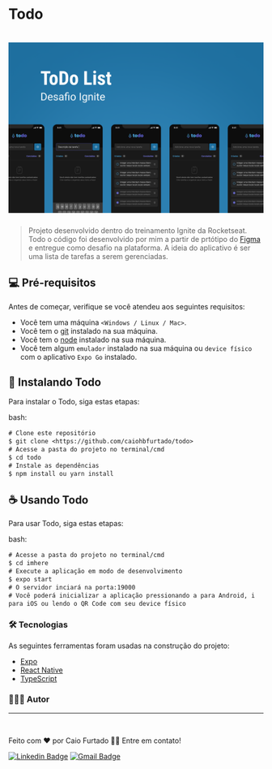 # Todo

<h1 align="center">
  <img alt="Todo App" title="Todo" src="./assets/capa.png" />
</h1>

> Projeto desenvolvido dentro do treinamento Ignite da Rocketseat. Todo o código foi desenvolvido por mim a partir de prtótipo do [Figma](https://www.figma.com/file/FvrYHN30Mq6nPwEu8NuipY/ToDo-List-(Copy)?node-id=56%3A96&t=39ADfnyg5Km9SJKi-0) e entregue como desafio na plataforma. A ideia do aplicativo é ser uma lista de tarefas a serem gerenciadas.  

## 💻 Pré-requisitos

Antes de começar, verifique se você atendeu aos seguintes requisitos:
* Você tem uma máquina `<Windows / Linux / Mac>`.
* Você tem o [git](https://git-scm.com) instalado na sua máquina.
* Você tem o [node](https://nodejs.org/en/) instalado na sua máquina.
* Você tem algum `emulador` instalado na sua máquina ou `device físico` com o aplicativo `Expo Go` instalado.

## 🚀 Instalando Todo

Para instalar o Todo, siga estas etapas:

bash:
```
# Clone este repositório
$ git clone <https://github.com/caiohbfurtado/todo>
# Acesse a pasta do projeto no terminal/cmd
$ cd todo
# Instale as dependências
$ npm install ou yarn install
```

## ☕ Usando Todo

Para usar Todo, siga estas etapas:

bash:
```
# Acesse a pasta do projeto no terminal/cmd
$ cd imhere
# Execute a aplicação em modo de desenvolvimento
$ expo start
# O servidor inciará na porta:19000
# Você poderá inicializar a aplicação pressionando a para Android, i para iOS ou lendo o QR Code com seu device físico
```

### 🛠 Tecnologias

As seguintes ferramentas foram usadas na construção do projeto:

- [Expo](https://expo.io/)
- [React Native](https://reactnative.dev/)
- [TypeScript](https://www.typescriptlang.org/)


### 👨🏾‍💻 Autor
---

 <img style="border-radius: 50%;" src="https://github.com/caiohbfurtado.png" width="100px;" alt=""/>

Feito com ❤️ por Caio Furtado 👋🏽 Entre em contato!

[![Linkedin Badge](https://img.shields.io/badge/-Caio-blue?style=flat-square&logo=Linkedin&logoColor=white&link=https://www.linkedin.com/in/tgmarinho/)](https://www.linkedin.com/in/caiohbfurtado/) 
[![Gmail Badge](https://img.shields.io/badge/-caiohbfurtado@gmail.com-c14438?style=flat-square&logo=Gmail&logoColor=white&link=mailto:tgmarinho@gmail.com)](mailto:caiohbfurtado@gmail.com)
